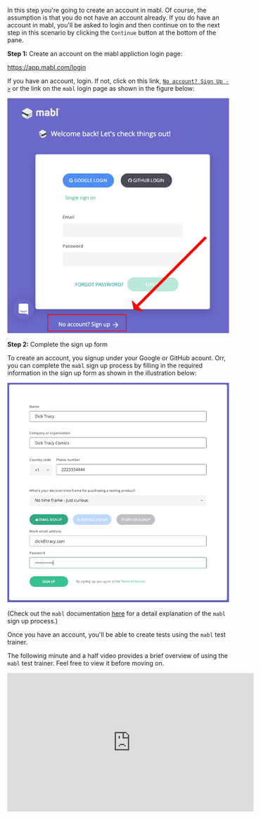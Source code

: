 In this step you're going to create an account in mabl. Of course, the assumption is that you do not have an account already. If you do have an account in mabl, you'll be asked to login and then continue on to the next step in this scenario by clicking the `Continue` button at the bottom of the pane.

**Step 1:**  Create an account on the mabl appliction login page:

https://app.mabl.com/login

If you have an account, login. If not, click on this link, [`No account? Sign Up ->`](https://app.mabl.com/signup) or the link on the `mabl` login page as shown in the figure below:

![sign up](https://github.com/reselbob/mabljenkins/blob/master/assets/step02/sign-up.png?raw=true)

**Step 2:** Complete the sign up form

To create an account, you signup under your Google or GitHub acount. Orr, you can complete the `mabl` sign up process by filling in the required information in the sign up form as shown in the illustration below:

![sign up form](https://github.com/reselbob/mabljenkins/blob/master/assets/step02/signup-form.png?raw=true)

(Check out the `mabl` documentation [here](https://help.mabl.com/docs/quick-start-guide) for a detail explanation of the `mabl` sign up process.)

Once you have an account, you'll be able to create tests using the `mabl` test trainer.

The following minute and a half video provides a brief overview of using the `mabl` test trainer. Feel free to view it before moving on.

<iframe width="560" height="315" src="https://www.youtube.com/embed/pbM8nXYEclM" frameborder="0" allow="accelerometer; autoplay; encrypted-media; gyroscope; picture-in-picture" allowfullscreen></iframe>

